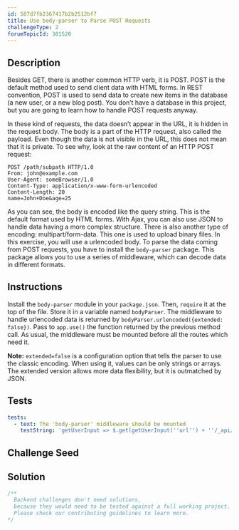 ```yaml
---
id: 587d7fb2367417b2b2512bf7
title: Use body-parser to Parse POST Requests
challengeType: 2
forumTopicId: 301520
---
```


## Description

<section id='description'>

Besides GET, there is another common HTTP verb, it is POST. POST is the default method used to send client data with HTML forms. In REST convention, POST is used to send data to create new items in the database (a new user, or a new blog post). You don’t have a database in this project, but you are going to learn how to handle POST requests anyway.

In these kind of requests, the data doesn’t appear in the URL, it is hidden in the request body. The body is a part of the HTTP request, also called the payload. Even though the data is not visible in the URL, this does not mean that it is private. To see why, look at the raw content of an HTTP POST request:

```http
POST /path/subpath HTTP/1.0
From: john@example.com
User-Agent: someBrowser/1.0
Content-Type: application/x-www-form-urlencoded
Content-Length: 20
name=John+Doe&age=25
```

As you can see, the body is encoded like the query string. This is the default format used by HTML forms. With Ajax, you can also use JSON to handle data having a more complex structure. There is also another type of encoding: multipart/form-data. This one is used to upload binary files. In this exercise, you will use a urlencoded body. To parse the data coming from POST requests, you have to install the `body-parser` package. This package allows you to use a series of middleware, which can decode data in different formats.

</section>

## Instructions

<section id='instructions'>

Install the `body-parser` module in your `package.json`. Then, `require` it at the top of the file. Store it in a variable named `bodyParser`. The middleware to handle urlencoded data is returned by `bodyParser.urlencoded({extended: false})`. Pass to `app.use()` the function returned by the previous method call. As usual, the middleware must be mounted before all the routes which need it.

**Note:** `extended=false` is a configuration option that tells the parser to use the classic encoding. When using it, values can be only strings or arrays. The extended version allows more data flexibility, but it is outmatched by JSON.

</section>

## Tests

<section id='tests'>

```yml
tests:
  - text: The 'body-parser' middleware should be mounted
    testString: 'getUserInput => $.get(getUserInput(''url'') + ''/_api/add-body-parser'').then(data => { assert.isAbove(data.mountedAt, 0, ''"body-parser" is not mounted correctly'') }, xhr => { throw new Error(xhr.responseText); })'

```

</section>

## Challenge Seed

<section id='challengeSeed'>

</section>

## Solution

<section id='solution'>

```js
/**
  Backend challenges don't need solutions, 
  because they would need to be tested against a full working project. 
  Please check our contributing guidelines to learn more.
*/
```

</section>
